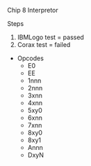 Chip 8 Interpretor

Steps 
1. IBMLogo test = passed
2. Corax test   = failed
  - Opcodes
    - E0
    - EE
    - 1nnn
    - 2nnn
    - 3xnn
    - 4xnn
    - 5xy0
    - 6xnn
    - 7xnn
    - 8xy0
    - 8xy1
    - Annn
    - DxyN
